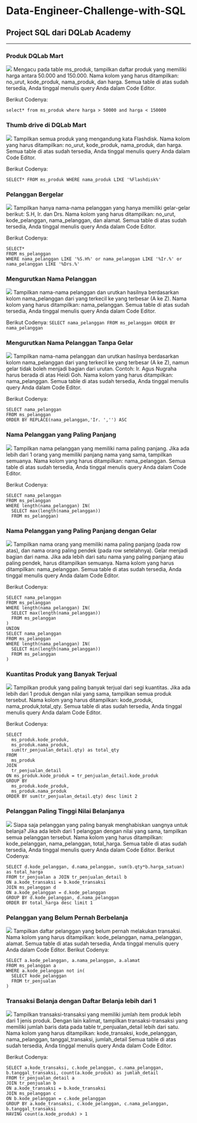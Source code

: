 # Data-Engineer-Challenge-with-SQL
## Project SQL dari DQLab Academy
<hr>

### <b>Produk DQLab Mart</b>
<img src="https://cdn.dqlab.id/assets/images/mysqltest/tables.png">
Mengacu pada table ms_produk, tampilkan daftar produk yang memiliki harga antara 50.000 and 150.000.
Nama kolom yang harus ditampilkan: no_urut, kode_produk, nama_produk, dan harga.
Semua table di atas sudah tersedia, Anda tinggal menulis query Anda dalam Code Editor.

Berikut Codenya:
```
select* from ms_produk where harga > 50000 and harga < 150000
```

### <b>Thumb drive di DQLab Mart</b>
<img src="https://cdn.dqlab.id/assets/images/mysqltest/tables.png">
Tampilkan semua produk yang mengandung kata Flashdisk.
Nama kolom yang harus ditampilkan: no_urut, kode_produk, nama_produk, dan harga.
Semua table di atas sudah tersedia, Anda tinggal menulis query Anda dalam Code Editor.

Berikut Codenya:
```
SELECT* FROM ms_produk WHERE nama_produk LIKE '%Flashdisk%'
```

### <b>Pelanggan Bergelar</b>
<img src="https://cdn.dqlab.id/assets/images/mysqltest/tables.png">
Tampilkan hanya nama-nama pelanggan yang hanya memiliki gelar-gelar berikut: S.H, Ir. dan Drs.
Nama kolom yang harus ditampilkan: no_urut, kode_pelanggan, nama_pelanggan, dan alamat.
Semua table di atas sudah tersedia, Anda tinggal menulis query Anda dalam Code Editor.

Berikut Codenya:
```
SELECT* 
FROM ms_pelanggan 
WHERE nama_pelanggan LIKE '%S.H%' or nama_pelanggan LIKE '%Ir.%' or nama_pelanggan LIKE '%Drs.%'
```

### <b>Mengurutkan Nama Pelanggan</b>
<img src="https://cdn.dqlab.id/assets/images/mysqltest/tables.png">
Tampilkan nama-nama pelanggan dan urutkan hasilnya berdasarkan kolom nama_pelanggan dari yang terkecil ke yang terbesar (A ke Z).
Nama kolom yang harus ditampilkan: nama_pelanggan.
Semua table di atas sudah tersedia, Anda tinggal menulis query Anda dalam Code Editor.

Berikut Codenya:
```SELECT nama_pelanggan FROM ms_pelanggan ORDER BY nama_pelanggan```

### <b>Mengurutkan Nama Pelanggan Tanpa Gelar</b>
<img src="https://cdn.dqlab.id/assets/images/mysqltest/tables.png">
Tampilkan nama-nama pelanggan dan urutkan hasilnya berdasarkan kolom nama_pelanggan dari yang terkecil ke yang terbesar (A ke Z), namun gelar tidak boleh menjadi bagian dari urutan. Contoh: Ir. Agus Nugraha harus berada di atas Heidi Goh.
Nama kolom yang harus ditampilkan: nama_pelanggan.
Semua table di atas sudah tersedia, Anda tinggal menulis query Anda dalam Code Editor.

Berikut Codenya:
```
SELECT nama_pelanggan
FROM ms_pelanggan
ORDER BY REPLACE(nama_pelanggan,'Ir. ','') ASC
```

### <b>Nama Pelanggan yang Paling Panjang</b>
<img src="https://cdn.dqlab.id/assets/images/mysqltest/tables.png">
Tampilkan nama pelanggan yang memiliki nama paling panjang. Jika ada lebih dari 1 orang yang memiliki panjang nama yang sama, tampilkan semuanya.
Nama kolom yang harus ditampilkan: nama_pelanggan.
Semua table di atas sudah tersedia, Anda tinggal menulis query Anda dalam Code Editor.
 
Berikut Codenya:
```
SELECT nama_pelanggan
FROM ms_pelanggan
WHERE length(nama_pelanggan) IN(
  SELECT max(length(nama_pelanggan))
  FROM ms_pelanggan)
```
 
 ### <b>Nama Pelanggan yang Paling Panjang dengan Gelar</b>
<img src="https://cdn.dqlab.id/assets/images/mysqltest/tables.png">
Tampilkan nama orang yang memiliki nama paling panjang (pada row atas), dan nama orang paling pendek (pada row setelahnya). Gelar menjadi bagian dari nama. Jika ada lebih dari satu nama yang paling panjang atau paling pendek, harus ditampilkan semuanya.
Nama kolom yang harus ditampilkan: nama_pelanggan.
Semua table di atas sudah tersedia, Anda tinggal menulis query Anda dalam Code Editor.

Berikut Codenya:
```
SELECT nama_pelanggan
FROM ms_pelanggan
WHERE length(nama_pelanggan) IN(
  SELECT max(length(nama_pelanggan))
  FROM ms_pelanggan
)
UNION
SELECT nama_pelanggan
FROM ms_pelanggan
WHERE length(nama_pelanggan) IN(
  SELECT min(length(nama_pelanggan))
  FROM ms_pelanggan
)
```

### <b>Kuantitas Produk yang Banyak Terjual</b>
<img src="https://cdn.dqlab.id/assets/images/mysqltest/tables.png">
Tampilkan produk yang paling banyak terjual dari segi kuantitas. Jika ada lebih dari 1 produk dengan nilai yang sama, tampilkan semua produk tersebut.
Nama kolom yang harus ditampilkan: kode_produk, nama_produk,total_qty.
Semua table di atas sudah tersedia, Anda tinggal menulis query Anda dalam Code Editor.

Berikut Codenya:
```
SELECT
  ms_produk.kode_produk,
  ms_produk.nama_produk,
  sum(tr_penjualan_detail.qty) as total_qty
FROM
  ms_produk
JOIN
  tr_penjualan_detail
ON ms_produk.kode_produk = tr_penjualan_detail.kode_produk
GROUP BY
  ms_produk.kode_produk,
  ms_produk.nama_produk
ORDER BY sum(tr_penjualan_detail.qty) desc limit 2
```

### <b>Pelanggan Paling Tinggi Nilai Belanjanya</b>
<img src="https://cdn.dqlab.id/assets/images/mysqltest/tables.png">
Siapa saja pelanggan yang paling banyak menghabiskan uangnya untuk belanja? Jika ada lebih dari 1 pelanggan dengan nilai yang sama, tampilkan semua pelanggan tersebut.
Nama kolom yang harus ditampilkan: kode_pelanggan, nama_pelanggan, total_harga.
Semua table di atas sudah tersedia, Anda tinggal menulis query Anda dalam Code Editor.
Berikut Codenya:

```
SELECT d.kode_pelanggan, d.nama_pelanggan, sum(b.qty*b.harga_satuan) as total_harga
FROM tr_penjualan a JOIN tr_penjualan_detail b
ON a.kode_transaksi = b.kode_transaksi
JOIN ms_pelanggan d
ON a.kode_pelanggan = d.kode_pelanggan
GROUP BY d.kode_pelanggan, d.nama_pelanggan
ORDER BY total_harga desc limit 1
```

### <b>Pelanggan yang Belum Pernah Berbelanja</b>
<img src="https://cdn.dqlab.id/assets/images/mysqltest/tables.png">
Tampilkan daftar pelanggan yang belum pernah melakukan transaksi.
Nama kolom yang harus ditampilkan: kode_pelanggan, nama_pelanggan, alamat.
Semua table di atas sudah tersedia, Anda tinggal menulis query Anda dalam Code Editor.
Berikut Codenya:

```
SELECT a.kode_pelanggan, a.nama_pelanggan, a.alamat
FROM ms_pelanggan a 
WHERE a.kode_pelanggan not in(
  SELECT kode_pelanggan
  FROM tr_penjualan
)
```

### <b>Transaksi Belanja dengan Daftar Belanja lebih dari 1</b>
<img src="https://cdn.dqlab.id/assets/images/mysqltest/tables.png">
Tampilkan transaksi-transaksi yang memiliki jumlah item produk lebih dari 1 jenis produk. Dengan lain kalimat, tampilkan transaksi-transaksi yang memiliki jumlah baris data pada table tr_penjualan_detail lebih dari satu.
Nama kolom yang harus ditampilkan:  kode_transaksi, kode_pelanggan, nama_pelanggan, tanggal_transaksi, jumlah_detail
Semua table di atas sudah tersedia, Anda tinggal menulis query Anda dalam Code Editor.

Berikut Codenya:

```
SELECT a.kode_transaksi, c.kode_pelanggan, c.nama_pelanggan, b.tanggal_transaksi, count(a.kode_produk) as jumlah_detail
FROM tr_penjualan_detail a 
JOIN tr_penjualan b
ON a.kode_transaksi = b.kode_transaksi
JOIN ms_pelanggan c
ON b.kode_pelanggan = c.kode_pelanggan
GROUP BY a.kode_transaksi, c.kode_pelanggan, c.nama_pelanggan, b.tanggal_transaksi
HAVING count(a.kode_produk) > 1
```
